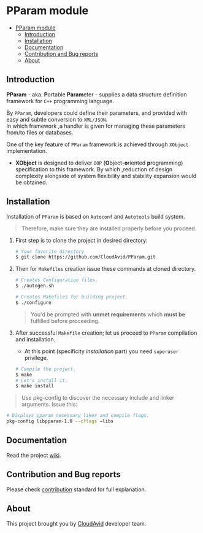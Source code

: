 # PParam module

- [PParam module](#pparam-module)
  - [Introduction](#introduction)
  - [Installation](#installation)
  - [Documentation](#documentation)
  - [Contribution and Bug reports](#contribution-and-bug-reports)
  - [About](#about)

## Introduction

**PParam** - aka. **P**ortable **Param**eter - supplies a data structure definition framework for `C++` programming language.

By `PParam`, developers could define their parameters, and provided with easy and subtle conversion to `XML/JSON`.  
In which framework ,a handler is given for managing these parameters from/to files or databases.

One of the key feature of `PParam` framework is achieved through `XObject` implementation.

- **XObject** is designed to deliver `OOP` (**O**bject-**o**riented **p**rogramming) specification to this framework. By which ,reduction of design complexity alongside of system flexibility and stability expansion would be obtained.

## Installation

Installation of `PParam` is based on `Autoconf` and `Autotools` build system.
> Therefore, make sure they are installed properly before you proceed.

1. First step is to clone the project in desired directory:

    ```bash
    # Your favorite directory
    $ git clone https://github.com/CloudAvid/PParam.git
    ```

2. Then for `Makefiles` creation issue these commands at cloned directory.

    ```bash
    # Creates Configuration files.
    $ ./autogen.sh

    # Creates Makefiles for building project.
    $ ./configure
    ```

    > You'd be prompted with **unmet requirements** which **must be** fulfilled before proceeding.

3. After successful `Makefile` creation; let us proceed to `PParam` compilation and installation.
      - At this point (specificity *installation* part) you need `superuser` privilege.

    ```bash
    # Compile the project.
    $ make
    # Let's install it.
    $ make install
    ```

> Use pkg-config to discover the necessary include and linker arguments. Issue this:

```bash
# Displays pparam necessary liker and compile flags.
pkg-config libpparam-1.0 --cflags –libs
```

## Documentation

Read the project [wiki](https://github.com/CloudAvid/PParam/wiki).

## Contribution and Bug reports

Please check [contribution](CONTRIBUTING.md) standard for full explanation.

## About

This project brought you by [CloudAvid](https://www.cloudavid.com) developer team.
